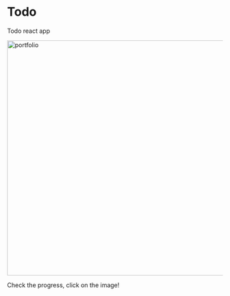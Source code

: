 # Todo
Todo react app

[<img align="center" alt="portfolio" width="550px" src="https://user-images.githubusercontent.com/71411560/108642606-9352c380-74a6-11eb-8bbf-8722a86c4af7.png" />](https://affectionate-austin-e2687b.netlify.app/)

Check the progress, click on the image!

